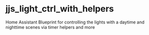 # jjs_light_ctrl_with_helpers
Home Assistant Blueprint for controlling the lights with a daytime and nighttime scenes via timer helpers and more
